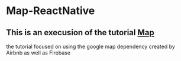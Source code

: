 # Map-ReactNative
## This is an execusion of the tutorial [Map](https://www.youtube.com/watch?v=6ZnfsJ6mM5c)
the tutorial focused on using the google map dependency created by Airbnb as well as Firebase 
